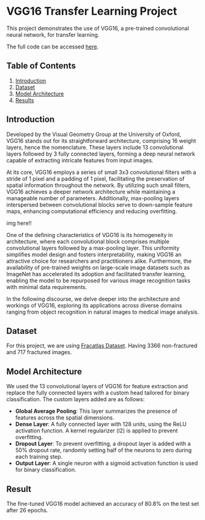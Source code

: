 # VGG16 Transfer Learning Project

This project demonstrates the use of VGG16, a pre-trained convolutional neural network, for transfer learning.

The full code can be accessed [here](https://github.com/shruti202X/vgg16/blob/main/FracAtlas/TransferLearning/vgg-model-9.ipynb).

## Table of Contents
1. [Introduction](#introduction)
2. [Dataset](#dataset)
3. [Model Architecture](#model-architecture)
4. [Results](#results)

## Introduction

Developed by the Visual Geometry Group at the University of Oxford, VGG16 stands out for its straightforward architecture, comprising 16 weight layers, hence the nomenclature. These layers include 13 convolutional layers followed by 3 fully connected layers, forming a deep neural network capable of extracting intricate features from input images.

At its core, VGG16 employs a series of small 3x3 convolutional filters with a stride of 1 pixel and a padding of 1 pixel, facilitating the preservation of spatial information throughout the network. By utilizing such small filters, VGG16 achieves a deeper network architecture while maintaining a manageable number of parameters. Additionally, max-pooling layers interspersed between convolutional blocks serve to down-sample feature maps, enhancing computational efficiency and reducing overfitting.

img here!!

One of the defining characteristics of VGG16 is its homogeneity in architecture, where each convolutional block comprises multiple convolutional layers followed by a max-pooling layer. This uniformity simplifies model design and fosters interpretability, making VGG16 an attractive choice for researchers and practitioners alike. Furthermore, the availability of pre-trained weights on large-scale image datasets such as ImageNet has accelerated its adoption and facilitated transfer learning, enabling the model to be repurposed for various image recognition tasks with minimal data requirements.

In the following discourse, we delve deeper into the architecture and workings of VGG16, exploring its applications across diverse domains ranging from object recognition in natural images to medical image analysis.

## Dataset

For this project, we are using [Fracatlas Dataset](https://www.kaggle.com/datasets/tommyngx/fracatlas/data). Having 3366 non-fractured and 717 fractured images.

## Model Architecture

We used the 13 convolutional layers of VGG16 for feature extraction and replace the fully connected layers with a custom head tailored for binary classification. The custom layers added are as follows:

- **Global Average Pooling**: This layer summarizes the presence of features across the spatial dimensions.
- **Dense Layer**: A fully connected layer with 128 units, using the ReLU activation function. A kernel regularizer (l2) is applied to prevent overfitting.
- **Dropout Layer**: To prevent overfitting, a dropout layer is added with a 50% dropout rate, randomly setting half of the neurons to zero during each training step.
- **Output Layer**: A single neuron with a sigmoid activation function is used for binary classification.

## Result

The fine-tuned VGG16 model achieved an accuracy of 80.8% on the test set after 26 epochs.
